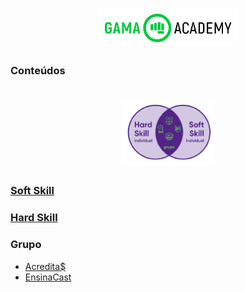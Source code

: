 <h1 align="center">
    <img alt="Gama" title="LogoGama" src="./img/LogoGama.png" width="220px" />
</h1>

### Conteúdos
<h1 align="center">
    <img alt="Stacks" title="Stacks" src="./img/Stacks.png" width="150px" />
</h1>

### [Soft Skill]()

### [Hard Skill](https://github.com/BrunoNishimura/Gama-Experience-Hacker)

### Grupo
- [Acredita$](https://github.com/GrowthOn/acreditas)
- [EnsinaCast](https://github.com/EnsinaCast/Educacional)
